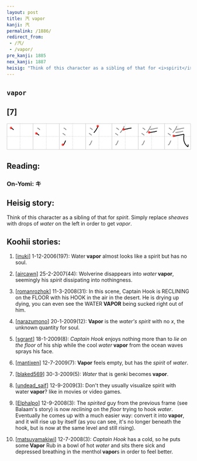 ```yaml
---
layout: post
title: 汽 vapor
kanji: 汽
permalink: /1886/
redirect_from:
 - /汽/
 - /vapor/
pre_kanji: 1885
nex_kanji: 1887
heisig: "Think of this character as a sibling of that for <i>spirit</i>. Simply replace <i>sheaves</i> with drops of <i>water</i> on the left in order to get <i>vapor</i>."
---
```


## `vapor`

## [7]

<div class="stroke"><img src="../images/E6B1BD.png" /></div>

## Reading:

### On-Yomi: キ

## Heisig story:

Think of this character as a sibling of that for <i>spirit</i>. Simply replace <i>sheaves</i> with drops of <i>water</i> on the left in order to get <i>vapor</i>.

## Koohii stories:

1) [<a href="http://kanji.koohii.com/profile/inuki">inuki</a>] 1-12-2006(197): Water<strong> vapor</strong> almost looks like a spirit but has no soul.

2) [<a href="http://kanji.koohii.com/profile/aircawn">aircawn</a>] 25-2-2007(44): Wolverine disappears into <em>water</em><strong> vapor</strong>, seemingly his <em>spirit</em> dissipating into nothingness.

3) [<a href="http://kanji.koohii.com/profile/romanrozhok">romanrozhok</a>] 11-3-2008(31): In this scene, Captain Hook is RECLINING on the FLOOR with his HOOK in the air in the desert. He is drying up dying, you can even see the WATER<strong> VAPOR</strong> being sucked right out of him.

4) [<a href="http://kanji.koohii.com/profile/narazumono">narazumono</a>] 20-1-2009(12): <strong>Vapor</strong> is the <em>water&#039;s</em> <em>spirit</em> with no <em>x</em>, the unknown quantity for soul.

5) [<a href="http://kanji.koohii.com/profile/sgrant">sgrant</a>] 18-1-2009(8): <em>Captain Hook</em> enjoys nothing more than to <em>lie on the floor</em> of his ship while the cool <em>water</em><strong> vapor</strong> from the ocean waves sprays his face.

6) [<a href="http://kanji.koohii.com/profile/mantixen">mantixen</a>] 12-7-2009(7): <strong>Vapor</strong> feels empty, but has the <em>spirit</em> of <em>water</em>.

7) [<a href="http://kanji.koohii.com/profile/blaked569">blaked569</a>] 30-3-2009(5): <em>Water</em> that is genki becomes<strong> vapor</strong>.

8) [<a href="http://kanji.koohii.com/profile/undead_saif">undead_saif</a>] 12-9-2009(3): Don&#039;t they usually visualize spirit with water<strong> vapor</strong>? like in movies or video games.

9) [<a href="http://kanji.koohii.com/profile/Elphalpo">Elphalpo</a>] 12-9-2008(3): The <em>spirited</em> guy from the previous frame (see Balaam&#039;s story) is now <em>reclining</em> on the <em>floor</em> trying to hook <em>water</em>. Eventually he comes up with a much easier way: convert it into<strong> vapor</strong>, and it will rise up by itself (as you can see, it&#039;s no longer beneath the hook, but is now at the same level and still rising).

10) [<a href="http://kanji.koohii.com/profile/matsuyamakiwi">matsuyamakiwi</a>] 12-7-2008(3): <em>Captain Hook</em> has a cold, so he puts some<strong> Vapor</strong> Rub in a bowl of hot <em>water</em> and sits there sick and depressed breathing in the menthol<strong> vapor</strong>s in order to feel better.
